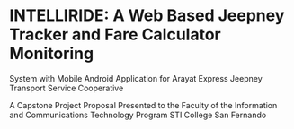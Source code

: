 # INTELLIRIDE: A Web Based Jeepney Tracker and Fare Calculator Monitoring 
System with Mobile Android Application for Arayat Express Jeepney Transport 
Service Cooperative

A Capstone Project Proposal Presented to the Faculty of the Information and Communications Technology Program STI College San Fernando
